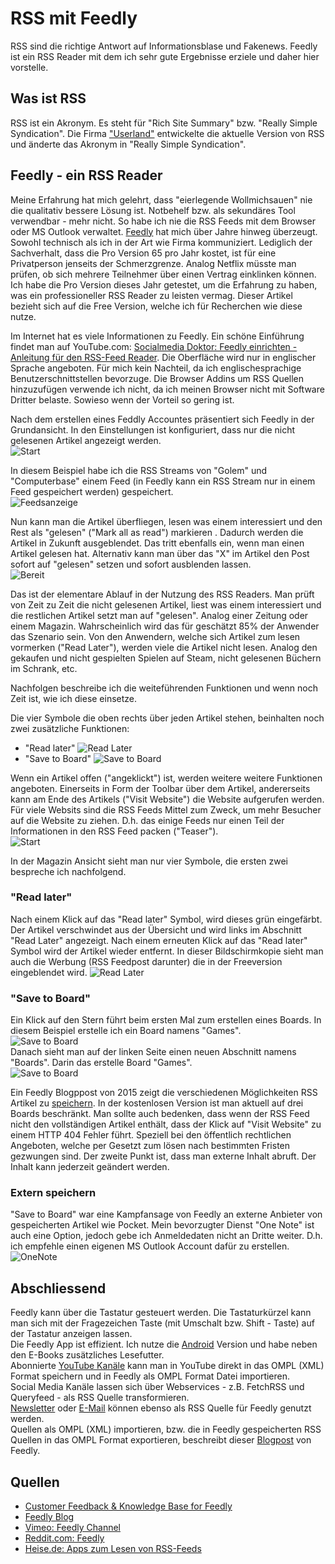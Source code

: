 # RSS mit Feedly

RSS sind die richtige Antwort auf Informationsblase und Fakenews. Feedly ist ein RSS Reader mit dem ich sehr gute Ergebnisse erziele und daher hier vorstelle.  

## Was ist RSS

RSS ist ein Akronym. Es steht für "Rich Site Summary" bzw. "Really Simple Syndication".  Die Firma ["Userland"](http://rss.userland.com) entwickelte die aktuelle Version von RSS und änderte das Akronym in "Really Simple Syndication".  

## Feedly - ein RSS Reader

Meine Erfahrung hat mich gelehrt, dass "eierlegende Wollmichsauen" nie die qualitativ bessere Lösung ist. Notbehelf bzw. als sekundäres Tool verwendbar - mehr nicht. So habe ich nie die RSS Feeds mit dem Browser oder MS Outlook verwaltet. [Feedly](https://feedly.com) hat mich über Jahre hinweg überzeugt. Sowohl technisch als ich in der Art wie Firma kommuniziert. Lediglich der Sachverhalt, dass die Pro Version 65 pro Jahr kostet, ist für eine Privatperson jenseits der Schmerzgrenze. Analog Netflix müsste man prüfen, ob sich mehrere Teilnehmer über einen Vertrag einklinken können. Ich habe die Pro Version dieses Jahr getestet, um die Erfahrung zu haben, was ein professioneller RSS Reader zu leisten vermag. Dieser Artikel bezieht sich auf die Free Version, welche ich für Recherchen wie diese nutze.   

Im Internet hat es viele Informationen zu Feedly. Ein schöne Einführung findet man auf YouTube.com: [Socialmedia Doktor: Feedly einrichten - Anleitung für den RSS-Feed Reader](https://www.youtube.com/watch?v=ULUldWixqzw). Die Oberfläche wird nur in englischer Sprache angeboten. Für mich kein Nachteil, da ich englischesprachige Benutzerschnittstellen bevorzuge. Die Browser Addins um RSS Quellen hinzuzufügen verwende ich nicht, da ich meinen Browser nicht mit Software Dritter belaste. Sowieso wenn der Vorteil so gering ist.  

Nach dem erstellen eines Feddly Accountes präsentiert sich Feedly in der Grundansicht. In den Einstellungen ist konfiguriert, dass nur die nicht gelesenen Artikel angezeigt werden.   
![Start](../images/Feedly/start.jpg)  

In diesem Beispiel habe ich die RSS Streams von "Golem" und "Computerbase" einem Feed (in Feedly kann ein RSS Stream nur in einem Feed gespeichert werden) gespeichert.  
![Feedsanzeige](../images/Feedly/start-1.jpg)  

Nun kann man die Artikel überfliegen, lesen was einem interessiert und den Rest als "gelesen" ("Mark all as read") markieren . Dadurch werden die Artikel in Zukunft ausgeblendet. Das tritt ebenfalls ein, wenn man einen Artikel gelesen hat. Alternativ kann man über das "X" im Artikel den Post sofort auf "gelesen" setzen und sofort ausblenden lassen.  
![Bereit](../images/Feedly/start-2.jpg)  

Das ist der elementare Ablauf in der Nutzung des RSS Readers. Man prüft von Zeit zu Zeit die nicht gelesenen Artikel, liest was einem interessiert und die restlichen Artikel setzt man auf "gelesen". Analog einer Zeitung oder einem Magazin.  Wahrscheinlich wird das für geschätzt 85% der Anwender das Szenario sein. Von den Anwendern, welche sich Artikel zum lesen vormerken ("Read Later"), werden viele die Artikel nicht lesen. Analog den gekaufen und nicht gespielten Spielen auf Steam, nicht gelesenen Büchern im Schrank, etc.  

Nachfolgen beschreibe ich die weiteführenden Funktionen und wenn noch Zeit ist, wie ich diese einsetze.  

Die vier Symbole die oben rechts über jeden Artikel stehen, beinhalten noch zwei zusätzliche Funktionen:  
*  "Read later"     ![Read Later](../images/Feedly/read_later.png)  
*  "Save to Board"  ![Save to Board](../images/Feedly/save_to_board.png)  

Wenn ein Artikel offen ("angeklickt") ist, werden weitere weitere Funktionen angeboten. Einerseits in Form der Toolbar über dem Artikel, andererseits kann am Ende des Artikels ("Visit Website") die Website aufgerufen werden. Für viele Websits sind die RSS Feeds Mittel zum Zweck, um mehr Besucher auf die Website zu ziehen. D.h. das einige Feeds nur einen Teil der Informationen in den RSS Feed packen ("Teaser").  
![Start](../images/Feedly/artikel.jpg)  

In der Magazin Ansicht sieht man nur vier Symbole, die ersten zwei bespreche ich nachfolgend.  

### "Read later"

Nach einem Klick auf das "Read later" Symbol, wird dieses grün eingefärbt. Der Artikel verschwindet aus der Übersicht und wird links im Abschnitt "Read Later" angezeigt. Nach einem erneuten Klick auf das "Read later" Symbol wird der Artikel wieder entfernt. In dieser Bildschirmkopie sieht man auch die Werbung (RSS Feedpost darunter) die in der Freeversion eingeblendet wird.
![Read Later](../images/Feedly/read_later-1.jpg)

### "Save to Board"

Ein Klick auf den Stern führt beim ersten Mal zum erstellen eines Boards. In diesem Beispiel erstelle ich ein Board namens "Games".  
![Save to Board](../images/Feedly/save_to_board-1.jpg)  
Danach sieht man auf der linken Seite einen neuen Abschnitt namens "Boards". Darin das erstelle Board "Games".  
![Save to Board](../images/Feedly/save_to_board-2.jpg)  

Ein Feedly Blogppost von 2015 zeigt die verschiedenen Möglichkeiten RSS Artikel zu [speichern](https://blog.feedly.com/seven-ways-to-save-articles-that-you-read-in-feedly/). In der kostenlosen Version ist man aktuell auf drei Boards beschränkt. Man sollte auch bedenken, dass wenn der RSS Feed nicht den vollständigen Artikel enthält, dass der Klick auf "Visit Website" zu einem HTTP 404 Fehler führt. Speziell bei den öffentlich rechtlichen Angeboten, welche per Gesetzt zum lösen nach bestimmten Fristen gezwungen sind. Der zweite Punkt ist, dass man externe Inhalt abruft. Der Inhalt kann jederzeit geändert werden.

### Extern speichern

"Save to Board" war eine Kampfansage von Feedly an externe Anbieter von gespeicherten Artikel wie Pocket. Mein bevorzugter Dienst "One Note" ist auch eine Option, jedoch gebe ich Anmeldedaten nicht an Dritte weiter. D.h. ich empfehle einen eigenen MS Outlook Account dafür zu erstellen.  
![OneNote](../images/Feedly/onenote.jpg)  

## Abschliessend

Feedly kann über die Tastatur gesteuert werden. Die Tastaturkürzel kann man sich mit der Fragezeichen Taste (mit Umschalt bzw. Shift - Taste) auf der Tastatur anzeigen lassen.  
Die Feedly App ist effizient. Ich nutze die [Android](https://play.google.com/store/apps/details?id=com.devhd.feedly&hl=en_US) Version und habe neben den E-Books zusätzliches Lesefutter.  
Abonnierte [YouTube Kanäle](https://www.youtube.com/subscription_manager) kann man in YouTube direkt in das OMPL (XML) Format speichern und in Feedly als OMPL Format Datei importieren.  
Social Media Kanäle lassen sich über Webservices - z.B. FetchRSS und Queryfeed - als RSS Quelle transformieren.  
[Newsletter](https://www.kill-the-newsletter.com) oder [E-Mail](https://notifier.in/integrations/email-to-rss) können ebenso als RSS Quelle für Feedly genutzt werden.  
Quellen als OMPL (XML) importieren, bzw. die in Feedly gespeicherten RSS Quellen in das OMPL Format exportieren, beschreibt dieser [Blogpost](https://blog.feedly.com/opml/) von Feedly.  


## Quellen
* [Customer Feedback & Knowledge Base for Feedly](https://feedly.uservoice.com)  
* [Feedly Blog](https://blog.feedly.com)  
* [Vimeo: Feedly Channel](https://vimeo.com/feedly) 
* [Reddit.com: Feedly](https://www.reddit.com/r/feedly/) 
* [Heise.de: Apps zum Lesen von RSS-Feeds](https://www.heise.de/select/ix/2018/4/1522551468428043)


